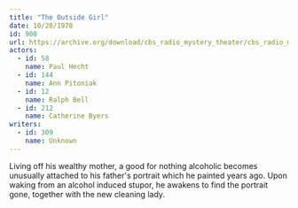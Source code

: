 ```yaml
---
title: "The Outside Girl"
date: 10/20/1978
id: 908
url: https://archive.org/download/cbs_radio_mystery_theater/cbs_radio_mystery_theater-0901-0950.zip/cbs_radio_mystery_theater-0901-0950%2Fcbsrmt_0908_the_outside_girl.mp3
actors:  
  - id: 58
    name: Paul Hecht  
  - id: 144
    name: Ann Pitoniak  
  - id: 12
    name: Ralph Bell  
  - id: 212
    name: Catherine Byers
writers:  
  - id: 309
    name: Unknown
---
```

Living off his wealthy mother, a good for nothing alcoholic becomes unusually attached to his father's portrait which he painted years ago. Upon waking from an alcohol induced stupor, he awakens to find the portrait gone, together with the new cleaning lady.